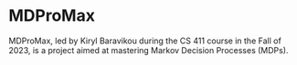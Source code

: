 # MDProMax
MDProMax, led by Kiryl Baravikou during the CS 411 course in the Fall of 2023, is a project aimed at mastering Markov Decision Processes (MDPs).
